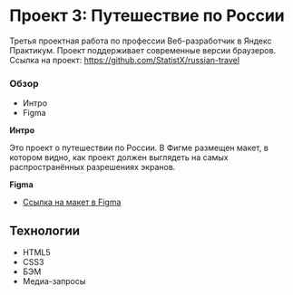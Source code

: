 # Проект 3: Путешествие по России

Третья проектная работа по профессии Веб-разработчик в Яндекс Практикум.
Проект поддерживает современные версии браузеров.
Ссылка на проект: https://github.com/StatistX/russian-travel

### Обзор
* Интро
* Figma

**Интро**

Это проект о путешествии по России.
В Фигме размещен макет, в котором видно, как проект должен выглядеть на самых распространённых разрешениях экранов.

**Figma**

* [Ссылка на макет в Figma](https://www.figma.com/file/5S2WSbEFL6awjVWJ0NWL8Q/Sprint-3_-Russia-_-desktop-mobile?node-id=28503%3A0)

## Технологии

- HTML5
- CSS3
- БЭМ
- Медиа-запросы